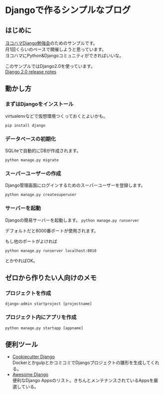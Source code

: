 # Djangoで作るシンプルなブログ

## はじめに
[ヨコハマDjango勉強会](https://connpass.com/event/73811/)のためのサンプルです。  
月1回くらいのペースで開催しようと思っています。  
ヨコハマにPython&Djangoコミュニティができればいいな。

このサンプルではDjango2.0を使っています。  
[Django 2.0 release notes](https://docs.djangoproject.com/en/2.0/releases/2.0/)

## 動かし方

### まずはDjangoをインストール
virtualenvなどで仮想環境つくっておくとよいかも。

`pip install django`

### データベースの初期化
SQLiteで自動的にDBが作成されます。

`python manage.py migrate`

### スーパーユーザーの作成
Django管理画面にログインするためのスーパーユーザーを登録します。

`python manage.py createsuperuser`

### サーバーを起動
Djangoの簡易サーバーを起動します。
`python manage.py runserver`

デフォルトだと8000番ポートが使用されます。

もし他のポートがよければ

`python manage.py runserver localhost:8010`

とかやればOK。

## ゼロから作りたい人向けのメモ
### プロジェクトを作成
`django-admin startproject [projectname]`
### プロジェクト内にアプリを作成
`python manage.py startapp [appname]`

## 便利ツール
* [Cookiecutter Django](https://github.com/pydanny/cookiecutter-django)  
DockerとかgulpとかコミコミでDjangoプロジェクトの雛形を生成してくれる。
* [Awesome Django](https://github.com/rosarior/awesome-django)  
便利なDjango Appsのリスト。きちんとメンテナンスされているAppsを厳選している。